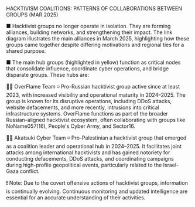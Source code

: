 HACKTIVISM COALITIONS: PATTERNS OF COLLABORATIONS BETWEEN GROUPS (MAR 2025)

■ Hacktivist groups no longer operate in isolation. They are forming alliances, building networks, and strengthening their impact. The link diagram illustrates the main alliances in March 2025, highlighting how these groups came together despite differing motivations and regional ties for a shared purpose. 

■ The main hub groups (highlighted in yellow) function as critical nodes that consolidate influence, coordinate cyber operations, and bridge disparate groups. These hubs are:

👨‍💻 OverFlame Team
◽ Pro-Russian hacktivist group active since at least 2023, with increased visibility and operational maturity in 2024–2025. The group is known for its disruptive operations, including DDoS attacks, website defacements, and more recently, intrusions into critical infrastructure systems. OverFlame functions as part of the broader Russian-aligned hacktivist ecosystem, often collaborating with groups like NoName057(16), People's Cyber Army, and Sector16.

👨‍💻 Akatsuki Cyber Team
◽ Pro-Palestinian a hacktivist group that emerged as a coalition leader and operational hub in 2024–2025. It facilitates joint attacks among international hacktivists and has gained notoriety for conducting defacements, DDoS attacks, and coordinating campaigns during high-profile geopolitical events, particularly related to the Israel-Gaza conflict.

❗ Note: Due to the covert offensive actions of hacktivist groups, information is continually evolving. Continuous monitoring and updated intelligence are essential for an accurate understanding of their activities.​
